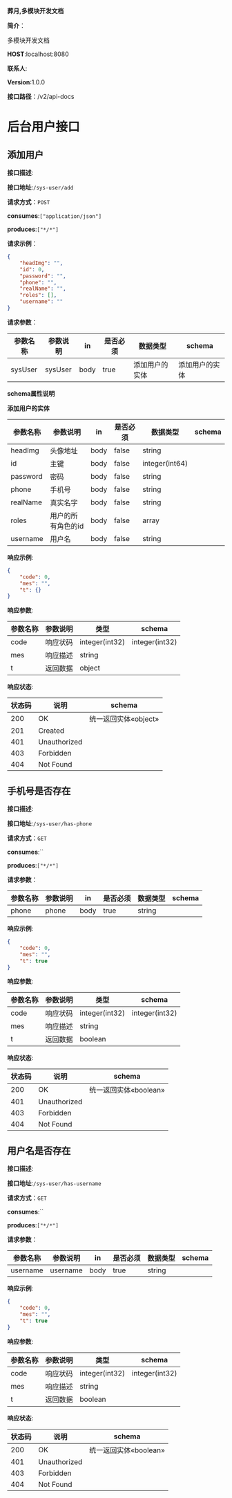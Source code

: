 
**葬月,多模块开发文档**


**简介**：<p>多模块开发文档</p>


**HOST**:localhost:8080


**联系人**:


**Version**:1.0.0

**接口路径**：/v2/api-docs


# 后台用户接口

## 添加用户


**接口描述**:


**接口地址**:`/sys-user/add`


**请求方式**：`POST`


**consumes**:`["application/json"]`


**produces**:`["*/*"]`


**请求示例**：
```json
{
	"headImg": "",
	"id": 0,
	"password": "",
	"phone": "",
	"realName": "",
	"roles": [],
	"username": ""
}
```


**请求参数**：

| 参数名称         | 参数说明     |     in |  是否必须      |  数据类型  |  schema  |
| ------------ | -------------------------------- |-----------|--------|----|--- |
|sysUser| sysUser  | body | true |添加用户的实体  | 添加用户的实体   |

**schema属性说明**


**添加用户的实体**

| 参数名称         | 参数说明     |     in |  是否必须      |  数据类型  |  schema  |
| ------------ | -------------------------------- |-----------|--------|----|--- |
|headImg| 头像地址  | body | false |string  |    |
|id| 主键  | body | false |integer(int64)  |    |
|password| 密码  | body | false |string  |    |
|phone| 手机号  | body | false |string  |    |
|realName| 真实名字  | body | false |string  |    |
|roles| 用户的所有角色的id  | body | false |array  |    |
|username| 用户名  | body | false |string  |    |

**响应示例**:

```json
{
	"code": 0,
	"mes": "",
	"t": {}
}
```

**响应参数**:


| 参数名称         | 参数说明                             |    类型 |  schema |
| ------------ | -------------------|-------|----------- |
|code| 响应状码  |integer(int32)  | integer(int32)   |
|mes| 响应描述  |string  |    |
|t| 返回数据  |object  |    |





**响应状态**:


| 状态码         | 说明                            |    schema                         |
| ------------ | -------------------------------- |---------------------- |
| 200 | OK  |统一返回实体«object»|
| 201 | Created  ||
| 401 | Unauthorized  ||
| 403 | Forbidden  ||
| 404 | Not Found  ||
## 手机号是否存在


**接口描述**:


**接口地址**:`/sys-user/has-phone`


**请求方式**：`GET`


**consumes**:``


**produces**:`["*/*"]`



**请求参数**：

| 参数名称         | 参数说明     |     in |  是否必须      |  数据类型  |  schema  |
| ------------ | -------------------------------- |-----------|--------|----|--- |
|phone| phone  | body | true |string  |    |

**响应示例**:

```json
{
	"code": 0,
	"mes": "",
	"t": true
}
```

**响应参数**:


| 参数名称         | 参数说明                             |    类型 |  schema |
| ------------ | -------------------|-------|----------- |
|code| 响应状码  |integer(int32)  | integer(int32)   |
|mes| 响应描述  |string  |    |
|t| 返回数据  |boolean  |    |





**响应状态**:


| 状态码         | 说明                            |    schema                         |
| ------------ | -------------------------------- |---------------------- |
| 200 | OK  |统一返回实体«boolean»|
| 401 | Unauthorized  ||
| 403 | Forbidden  ||
| 404 | Not Found  ||
## 用户名是否存在


**接口描述**:


**接口地址**:`/sys-user/has-username`


**请求方式**：`GET`


**consumes**:``


**produces**:`["*/*"]`



**请求参数**：

| 参数名称         | 参数说明     |     in |  是否必须      |  数据类型  |  schema  |
| ------------ | -------------------------------- |-----------|--------|----|--- |
|username| username  | body | true |string  |    |

**响应示例**:

```json
{
	"code": 0,
	"mes": "",
	"t": true
}
```

**响应参数**:


| 参数名称         | 参数说明                             |    类型 |  schema |
| ------------ | -------------------|-------|----------- |
|code| 响应状码  |integer(int32)  | integer(int32)   |
|mes| 响应描述  |string  |    |
|t| 返回数据  |boolean  |    |





**响应状态**:


| 状态码         | 说明                            |    schema                         |
| ------------ | -------------------------------- |---------------------- |
| 200 | OK  |统一返回实体«boolean»|
| 401 | Unauthorized  ||
| 403 | Forbidden  ||
| 404 | Not Found  ||
